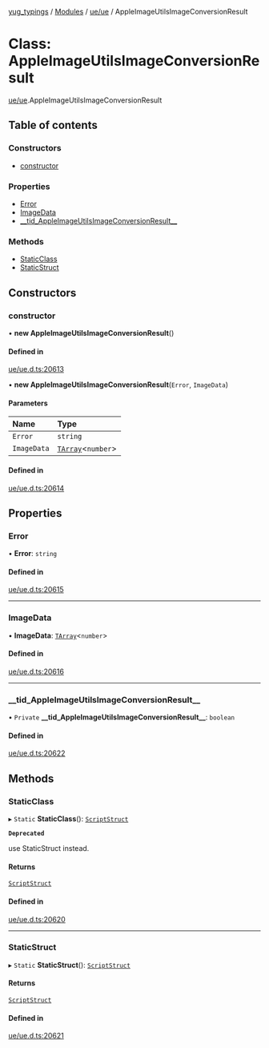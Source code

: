 [yug_typings](../README.md) / [Modules](../modules.md) / [ue/ue](../modules/ue_ue.md) / AppleImageUtilsImageConversionResult

# Class: AppleImageUtilsImageConversionResult

[ue/ue](../modules/ue_ue.md).AppleImageUtilsImageConversionResult

## Table of contents

### Constructors

- [constructor](ue_ue.AppleImageUtilsImageConversionResult.md#constructor)

### Properties

- [Error](ue_ue.AppleImageUtilsImageConversionResult.md#error)
- [ImageData](ue_ue.AppleImageUtilsImageConversionResult.md#imagedata)
- [\_\_tid\_AppleImageUtilsImageConversionResult\_\_](ue_ue.AppleImageUtilsImageConversionResult.md#__tid_appleimageutilsimageconversionresult__)

### Methods

- [StaticClass](ue_ue.AppleImageUtilsImageConversionResult.md#staticclass)
- [StaticStruct](ue_ue.AppleImageUtilsImageConversionResult.md#staticstruct)

## Constructors

### constructor

• **new AppleImageUtilsImageConversionResult**()

#### Defined in

[ue/ue.d.ts:20613](https://github.com/YugMetaverse/yug_typings/blob/25cad34/ue/ue.d.ts#L20613)

• **new AppleImageUtilsImageConversionResult**(`Error`, `ImageData`)

#### Parameters

| Name | Type |
| :------ | :------ |
| `Error` | `string` |
| `ImageData` | [`TArray`](../interfaces/ue_puerts.TArray.md)<`number`\> |

#### Defined in

[ue/ue.d.ts:20614](https://github.com/YugMetaverse/yug_typings/blob/25cad34/ue/ue.d.ts#L20614)

## Properties

### Error

• **Error**: `string`

#### Defined in

[ue/ue.d.ts:20615](https://github.com/YugMetaverse/yug_typings/blob/25cad34/ue/ue.d.ts#L20615)

___

### ImageData

• **ImageData**: [`TArray`](../interfaces/ue_puerts.TArray.md)<`number`\>

#### Defined in

[ue/ue.d.ts:20616](https://github.com/YugMetaverse/yug_typings/blob/25cad34/ue/ue.d.ts#L20616)

___

### \_\_tid\_AppleImageUtilsImageConversionResult\_\_

• `Private` **\_\_tid\_AppleImageUtilsImageConversionResult\_\_**: `boolean`

#### Defined in

[ue/ue.d.ts:20622](https://github.com/YugMetaverse/yug_typings/blob/25cad34/ue/ue.d.ts#L20622)

## Methods

### StaticClass

▸ `Static` **StaticClass**(): [`ScriptStruct`](ue_ue.ScriptStruct.md)

**`Deprecated`**

use StaticStruct instead.

#### Returns

[`ScriptStruct`](ue_ue.ScriptStruct.md)

#### Defined in

[ue/ue.d.ts:20620](https://github.com/YugMetaverse/yug_typings/blob/25cad34/ue/ue.d.ts#L20620)

___

### StaticStruct

▸ `Static` **StaticStruct**(): [`ScriptStruct`](ue_ue.ScriptStruct.md)

#### Returns

[`ScriptStruct`](ue_ue.ScriptStruct.md)

#### Defined in

[ue/ue.d.ts:20621](https://github.com/YugMetaverse/yug_typings/blob/25cad34/ue/ue.d.ts#L20621)
